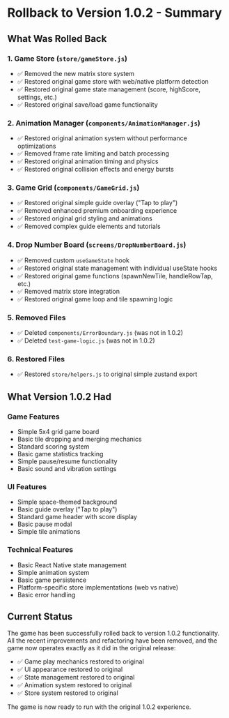 # Rollback to Version 1.0.2 - Summary

## What Was Rolled Back

### 1. Game Store (`store/gameStore.js`)
- ✅ Removed the new matrix store system
- ✅ Restored original game store with web/native platform detection
- ✅ Restored original game state management (score, highScore, settings, etc.)
- ✅ Restored original save/load game functionality

### 2. Animation Manager (`components/AnimationManager.js`)
- ✅ Restored original animation system without performance optimizations
- ✅ Removed frame rate limiting and batch processing
- ✅ Restored original animation timing and physics
- ✅ Restored original collision effects and energy bursts

### 3. Game Grid (`components/GameGrid.js`)
- ✅ Restored original simple guide overlay ("Tap to play")
- ✅ Removed enhanced premium onboarding experience
- ✅ Restored original grid styling and animations
- ✅ Removed complex guide elements and tutorials

### 4. Drop Number Board (`screens/DropNumberBoard.js`)
- ✅ Removed custom `useGameState` hook
- ✅ Restored original state management with individual useState hooks
- ✅ Restored original game functions (spawnNewTile, handleRowTap, etc.)
- ✅ Removed matrix store integration
- ✅ Restored original game loop and tile spawning logic

### 5. Removed Files
- ✅ Deleted `components/ErrorBoundary.js` (was not in 1.0.2)
- ✅ Deleted `test-game-logic.js` (was not in 1.0.2)

### 6. Restored Files
- ✅ Restored `store/helpers.js` to original simple zustand export

## What Version 1.0.2 Had

### Game Features
- Simple 5x4 grid game board
- Basic tile dropping and merging mechanics
- Standard scoring system
- Basic game statistics tracking
- Simple pause/resume functionality
- Basic sound and vibration settings

### UI Features
- Simple space-themed background
- Basic guide overlay ("Tap to play")
- Standard game header with score display
- Basic pause modal
- Simple tile animations

### Technical Features
- Basic React Native state management
- Simple animation system
- Basic game persistence
- Platform-specific store implementations (web vs native)
- Basic error handling

## Current Status

The game has been successfully rolled back to version 1.0.2 functionality. All the recent improvements and refactoring have been removed, and the game now operates exactly as it did in the original release:

- ✅ Game play mechanics restored to original
- ✅ UI appearance restored to original
- ✅ State management restored to original
- ✅ Animation system restored to original
- ✅ Store system restored to original

The game is now ready to run with the original 1.0.2 experience.

